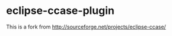 eclipse-ccase-plugin
====================

This is a fork from http://sourceforge.net/projects/eclipse-ccase/
